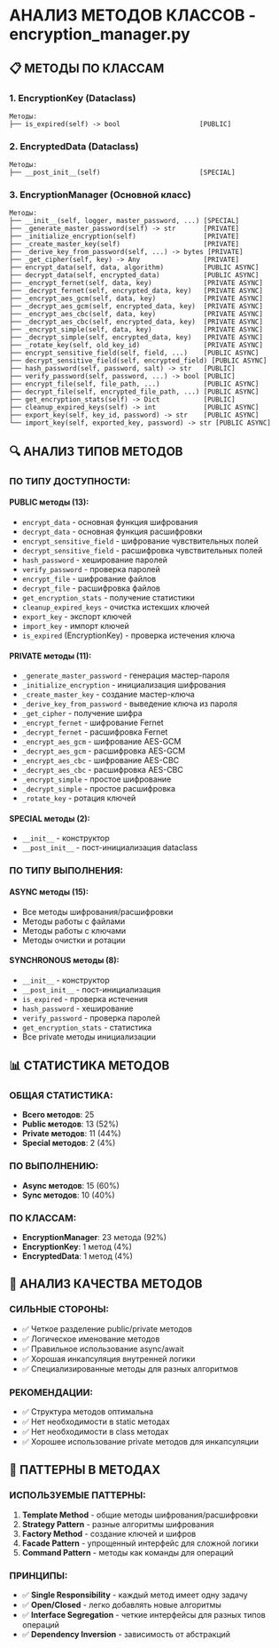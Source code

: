 # АНАЛИЗ МЕТОДОВ КЛАССОВ - encryption_manager.py

## 📋 МЕТОДЫ ПО КЛАССАМ

### 1. EncryptionKey (Dataclass)
```
Методы:
├── is_expired(self) -> bool                    [PUBLIC]
```

### 2. EncryptedData (Dataclass)
```
Методы:
├── __post_init__(self)                         [SPECIAL]
```

### 3. EncryptionManager (Основной класс)
```
Методы:
├── __init__(self, logger, master_password, ...) [SPECIAL]
├── _generate_master_password(self) -> str       [PRIVATE]
├── _initialize_encryption(self)                 [PRIVATE]
├── _create_master_key(self)                     [PRIVATE]
├── _derive_key_from_password(self, ...) -> bytes [PRIVATE]
├── _get_cipher(self, key) -> Any                [PRIVATE]
├── encrypt_data(self, data, algorithm)          [PUBLIC ASYNC]
├── decrypt_data(self, encrypted_data)           [PUBLIC ASYNC]
├── _encrypt_fernet(self, data, key)             [PRIVATE ASYNC]
├── _decrypt_fernet(self, encrypted_data, key)   [PRIVATE ASYNC]
├── _encrypt_aes_gcm(self, data, key)            [PRIVATE ASYNC]
├── _decrypt_aes_gcm(self, encrypted_data, key)  [PRIVATE ASYNC]
├── _encrypt_aes_cbc(self, data, key)            [PRIVATE ASYNC]
├── _decrypt_aes_cbc(self, encrypted_data, key)  [PRIVATE ASYNC]
├── _encrypt_simple(self, data, key)             [PRIVATE ASYNC]
├── _decrypt_simple(self, encrypted_data, key)   [PRIVATE ASYNC]
├── _rotate_key(self, old_key_id)                [PRIVATE ASYNC]
├── encrypt_sensitive_field(self, field, ...)    [PUBLIC ASYNC]
├── decrypt_sensitive_field(self, encrypted_field) [PUBLIC ASYNC]
├── hash_password(self, password, salt) -> str   [PUBLIC]
├── verify_password(self, password, ...) -> bool [PUBLIC]
├── encrypt_file(self, file_path, ...)           [PUBLIC ASYNC]
├── decrypt_file(self, encrypted_file_path, ...) [PUBLIC ASYNC]
├── get_encryption_stats(self) -> Dict           [PUBLIC]
├── cleanup_expired_keys(self) -> int            [PUBLIC ASYNC]
├── export_key(self, key_id, password) -> str    [PUBLIC ASYNC]
└── import_key(self, exported_key, password) -> str [PUBLIC ASYNC]
```

## 🔍 АНАЛИЗ ТИПОВ МЕТОДОВ

### ПО ТИПУ ДОСТУПНОСТИ:

#### PUBLIC методы (13):
- `encrypt_data` - основная функция шифрования
- `decrypt_data` - основная функция расшифровки
- `encrypt_sensitive_field` - шифрование чувствительных полей
- `decrypt_sensitive_field` - расшифровка чувствительных полей
- `hash_password` - хеширование паролей
- `verify_password` - проверка паролей
- `encrypt_file` - шифрование файлов
- `decrypt_file` - расшифровка файлов
- `get_encryption_stats` - получение статистики
- `cleanup_expired_keys` - очистка истекших ключей
- `export_key` - экспорт ключей
- `import_key` - импорт ключей
- `is_expired` (EncryptionKey) - проверка истечения ключа

#### PRIVATE методы (11):
- `_generate_master_password` - генерация мастер-пароля
- `_initialize_encryption` - инициализация шифрования
- `_create_master_key` - создание мастер-ключа
- `_derive_key_from_password` - выведение ключа из пароля
- `_get_cipher` - получение шифра
- `_encrypt_fernet` - шифрование Fernet
- `_decrypt_fernet` - расшифровка Fernet
- `_encrypt_aes_gcm` - шифрование AES-GCM
- `_decrypt_aes_gcm` - расшифровка AES-GCM
- `_encrypt_aes_cbc` - шифрование AES-CBC
- `_decrypt_aes_cbc` - расшифровка AES-CBC
- `_encrypt_simple` - простое шифрование
- `_decrypt_simple` - простое расшифровка
- `_rotate_key` - ротация ключей

#### SPECIAL методы (2):
- `__init__` - конструктор
- `__post_init__` - пост-инициализация dataclass

### ПО ТИПУ ВЫПОЛНЕНИЯ:

#### ASYNC методы (15):
- Все методы шифрования/расшифровки
- Методы работы с файлами
- Методы работы с ключами
- Методы очистки и ротации

#### SYNCHRONOUS методы (8):
- `__init__` - конструктор
- `__post_init__` - пост-инициализация
- `is_expired` - проверка истечения
- `hash_password` - хеширование
- `verify_password` - проверка паролей
- `get_encryption_stats` - статистика
- Все private методы инициализации

## 📊 СТАТИСТИКА МЕТОДОВ

### ОБЩАЯ СТАТИСТИКА:
- **Всего методов**: 25
- **Public методов**: 13 (52%)
- **Private методов**: 11 (44%)
- **Special методов**: 2 (4%)

### ПО ВЫПОЛНЕНИЮ:
- **Async методов**: 15 (60%)
- **Sync методов**: 10 (40%)

### ПО КЛАССАМ:
- **EncryptionManager**: 23 метода (92%)
- **EncryptionKey**: 1 метод (4%)
- **EncryptedData**: 1 метод (4%)

## 🎯 АНАЛИЗ КАЧЕСТВА МЕТОДОВ

### СИЛЬНЫЕ СТОРОНЫ:
- ✅ Четкое разделение public/private методов
- ✅ Логическое именование методов
- ✅ Правильное использование async/await
- ✅ Хорошая инкапсуляция внутренней логики
- ✅ Специализированные методы для разных алгоритмов

### РЕКОМЕНДАЦИИ:
- ✅ Структура методов оптимальна
- ✅ Нет необходимости в static методах
- ✅ Нет необходимости в class методах
- ✅ Хорошее использование private методов для инкапсуляции

## 🔧 ПАТТЕРНЫ В МЕТОДАХ

### ИСПОЛЬЗУЕМЫЕ ПАТТЕРНЫ:
1. **Template Method** - общие методы шифрования/расшифровки
2. **Strategy Pattern** - разные алгоритмы шифрования
3. **Factory Method** - создание ключей и шифров
4. **Facade Pattern** - упрощенный интерфейс для сложной логики
5. **Command Pattern** - методы как команды для операций

### ПРИНЦИПЫ:
- ✅ **Single Responsibility** - каждый метод имеет одну задачу
- ✅ **Open/Closed** - легко добавлять новые алгоритмы
- ✅ **Interface Segregation** - четкие интерфейсы для разных типов операций
- ✅ **Dependency Inversion** - зависимость от абстракций